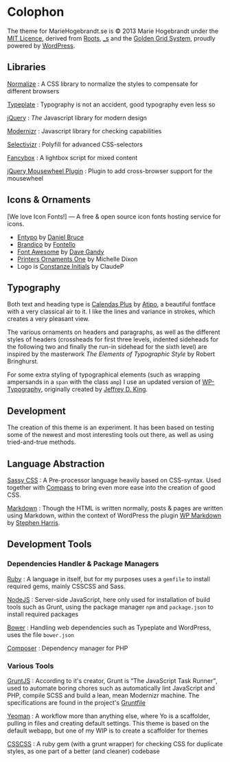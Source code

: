 # Colophon

The theme for MarieHogebrandt.se is &copy; 2013 Marie Hogebrandt under the [MIT Licence](/LICENCE.txt), derived from [Roots](http://www.rootstheme.com), [_s](http://www.underscores.me) and the [Golden Grid System](http://www.goldengridsystem.com), proudly powered by [WordPress](http://www.wordpress.org).

## Libraries

[Normalize](http://necolas.github.io/normalize.css/)
:   A CSS library to normalize the styles to compensate for different browsers

[Typeplate](http://typeplate.com/)
:   Typography is not an accident, good typography even less so

[jQuery](http://jquery.com/)
:   *The* Javascript library for modern design

[Modernizr](http://modernizr.com/)
:   Javascript library for checking capabilities

[Selectivizr](selectivizr.com)
:   Polyfill for advanced CSS-selectors

[Fancybox](http://fancyapps.com/fancybox/)
:   A lightbox script for mixed content

[jQuery Mousewheel Plugin](https://github.com/brandonaaron/jquery-mousewheel)
:   Plugin to add cross-browser support for the mousewheel

## Icons <span class="amp">&amp;</span> Ornaments

[We love Icon Fonts!] — A free <span class="amp">&amp;</span> open source icon fonts hosting service for icons.

* [Entypo](http://entypo.com/) by [Daniel Bruce](http://danielbruce.se/)
* [Brandico](http://fontello.github.io/brandico.font/demo.html) by [Fontello](http://fontello.com/)
* [Font Awesome](http://fortawesome.github.io/Font-Awesome/) by [Dave Gandy](http://davegandy.com/)
* [Printers Ornaments One](http://www.fontsquirrel.com/fonts/Printers-Ornaments-One) by Michelle Dixon
* Logo is [Constanze Initials](http://www.dafont.com/constanze-initials.font) by ClaudeP

## Typography

Both text and heading type is [Calendas Plus](http://www.calendasplus.com) by [Atipo](http://www.atipo.es/), a beautiful fontface with a very classical air to it. I like the lines and variance in strokes, which creates a very pleasant view.

The various ornaments on headers and paragraphs, as well as the different styles of headers (crossheads for first three levels, indented sideheads for the following two and finally the run-in sidehead for the sixth level) are inspired by the masterwork <cite>The Elements of Typographic Style</cite> by Robert Bringhurst.

For some extra styling of typographical elements (such as wrapping ampersands in a `span` with the class `amp`) I use an updated version of [WP-Typography](https://github.com/Melindrea/wp-typography), originally created by [Jeffrey D. King](http://kingdesk.com/).

## Development

The creation of this theme is an experiment. It has been based on testing some of the newest and most interesting tools out there, as well as using tried-and-true methods.

## Language Abstraction

[Sassy CSS](http://thesassway.com/)
:   A Pre-processor language heavily based on CSS-syntax. Used together with [Compass](http://compass-style.org) to bring even more ease into the creation of good CSS.

[Markdown](http://daringfireball.net/projects/markdown/)
: Though the HTML is written normally, posts <span class="amp">&amp;</span> pages are written using Markdown, within the context of WordPress the plugin [WP Markdown](http://wordpress.org/extend/plugins/wp-markdown/) by [Stephen Harris](http://www.stephenharris.info/).

## Development Tools
### Dependencies Handler  <span class="amp">&amp;</span> Package Managers

[Ruby](http://www.ruby-lang.org/en/)
:   A language in itself, but for my purposes uses a `gemfile` to install required gems, mainly CSSCSS and Sass.

[NodeJS](http://nodejs.org/)
:   Server-side JavaScript, here only used for installation of build tools such as Grunt, using the package manager `npm` and `package.json` to install required packages

[Bower](http://bower.io/)
:   Handling web dependencies such as Typeplate and WordPress, uses the file `bower.json`

[Composer](http://getcomposer.org/)
:   Dependency manager for PHP

### Various Tools
[GruntJS](http://gruntjs.com/)
:   According to it's creator, Grunt is <q>The JavaScript Task Runner</q>, used to automate boring chores such as automatically lint JavaScript and PHP, compile SCSS and build a lean, mean Modernizr machine. The specifications are found in the project's [Gruntfile](https://github.com/Melindrea/mariehogebrandt-se/blob/master/Gruntfile.js)

[Yeoman](http://yeoman.io/)
:   A workflow more than anything else, where Yo is a scaffolder, pulling in files and creating default settings. This theme is based on the default webapp, but one of my WIP is to create a scaffolder for themes

[CSSCSS](http://zmoazeni.github.io/csscss/)
:   A ruby gem (with a grunt wrapper) for checking CSS for duplicate styles, as one part of a better (and cleaner) codebase
